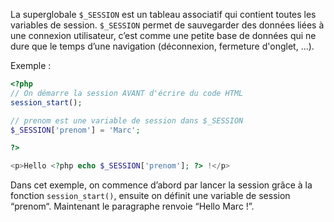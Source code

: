 La superglobale ```$_SESSION``` est un tableau associatif qui contient toutes les variables de session. ```$_SESSION``` permet de sauvegarder des données liées à une connexion utilisateur, c’est comme une petite base de données qui ne dure que le temps d’une navigation (déconnexion, fermeture d'onglet, …).

Exemple :

``` php
<?php
// On démarre la session AVANT d'écrire du code HTML
session_start();

// prenom est une variable de session dans $_SESSION
$_SESSION['prenom'] = 'Marc';

?>

<p>Hello <?php echo $_SESSION['prenom']; ?> !</p>
```

Dans cet exemple, on commence d’abord par lancer la session grâce à la fonction ```session_start()```, ensuite on définit une variable de session “prenom“. Maintenant le paragraphe renvoie “Hello Marc !”.